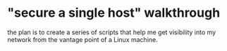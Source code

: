 # "secure a single host" walkthrough
the plan is to create a series of scripts that help me get visibility into my network from the vantage point of a Linux machine.
